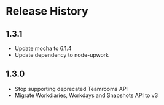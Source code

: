 # Release History

## 1.3.1
* Update mocha to 6.1.4
* Update dependency to node-upwork

## 1.3.0
* Stop supporting deprecated Teamrooms API
* Migrate Workdiaries, Workdays and Snapshots API to v3
